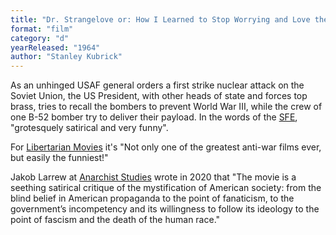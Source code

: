 ```yaml
---
title: "Dr. Strangelove or: How I Learned to Stop Worrying and Love the Bomb"
format: "film"
category: "d"
yearReleased: "1964"
author: "Stanley Kubrick"
---
```

As an unhinged USAF general orders a first strike nuclear  attack on the Soviet Union, the US President, with other heads of state and  forces top brass, tries to recall the bombers to prevent World War III, while  the crew of one B-52 bomber try to deliver their payload. In the words of the <a href="http://www.sf-encyclopedia.com/entry/dr_strangelove">SFE</a>,  "grotesquely satirical and very funny".

For <a href="http://libertarianmovies.net/D/Dr-Strangelove-1964-.html">Libertarian  Movies</a> it's "Not only one of the greatest anti-war films ever, but easily  the funniest!"

Jakob Larrew at <a href="https://anarchiststudies.org/covid-19-or-how-i-learned-to-stop-worrying-and-love-the-virus-by-jakob-larrew/">Anarchist Studies</a> wrote in 2020 that "The movie is a seething satirical critique of the mystification of American society: from the blind belief in American propaganda to the point of fanaticism, to the government’s incompetency and its willingness to follow its ideology to the point of fascism and the death of the human race."
